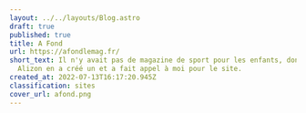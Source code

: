 ```yaml
---
layout: ../../layouts/Blog.astro
draft: true
published: true
title: A Fond
url: https://afondlemag.fr/
short_text: Il n'y avait pas de magazine de sport pour les enfants, donc Myriam
  Alizon en a créé un et a fait appel à moi pour le site.
created_at: 2022-07-13T16:17:20.945Z
classification: sites
cover_url: afond.png
---
```

